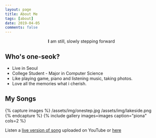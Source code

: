 ```yaml
---
layout: page
title: About Me
tags: [about]
date: 2019-04-05
comments: false
---
```

    
<center><b>I</b> am still, slowly stepping forward</center>

## Who's one-seok?
* Live in Seoul
* College Student - Major in Computer Science
* Like playing game, piano and listening music, taking photos.
* Love all the memories what i cherish.

## My Songs

{% capture images %}
    /assets/img/onestep.jpg
    /assets/img/lakeside.png
{% endcapture %}
{% include gallery images=images caption="piona" cols=2 %}

Listen a [live version of song](https://www.youtube.com/channel/UCvCi2XlWetS13MGHTmMrCoQ) uploaded on YouTube or [here](https://www.grafolio.com/onestep0118)
